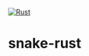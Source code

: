 [![Rust](https://github.com/matrizaev/snake-rust/actions/workflows/rust.yml/badge.svg)](https://github.com/matrizaev/snake-rust/actions/workflows/rust.yml)
# snake-rust
